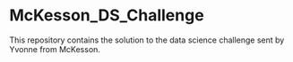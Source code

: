 # McKesson_DS_Challenge
This repository contains the solution to the data science challenge sent by Yvonne from McKesson.
